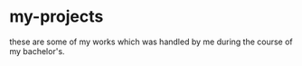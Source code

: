 # my-projects
these are some of my works which was handled by me during the course of my bachelor's. 
